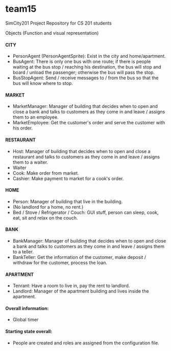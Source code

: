 team15
======

SimCity201 Project Repository for CS 201 students


Objects (Function and visual representation)
#### CITY
+ PersonAgent (PersonAgentSprite): Exist in the city and home/apartment.
+ BusAgent: There is only one bus with one route; if there is people waiting at the bus stop / reaching his destination, the bus will stop and board / unload the passenger; otherwise the bus will pass the stop.  
+ BusStopAgent: Send / receive messages to / from the bus so that the bus will know where to stop.

#### MARKET
+ MarketManager: Manager of building that decides when to open and close a bank and talks to customers as they come in and leave / assigns them to an employee.
+ MarketEmployee: Get the customer's order and serve the customer with his order.

#### RESTAURANT
+ Host: Manager of building that decides when to open and close a restaurant and talks to customers as they come in and leave / assigns them to a waiter.
+ Waiter
+ Cook: Make order from market.
+ Cashier: Make payment to market for a cook's order.

#### HOME
+ Person: Manager of building that live in the building.
+ (No landlord for a home, no rent.)
+ Bed / Stove / Refrigerator / Couch: GUI stuff, person can sleep, cook, eat, sit and relax on the couch.

#### BANK
+ BankManager: Manager of building that decides when to open and close a bank and talks to customers as they come in and leave / assigns them to a teller.
+ BankTeller: Get the information of the customer, make deposit / withdraw for the customer, process the loan.

#### APARTMENT
+ Tenrant: Have a room to live in, pay the rent to landlord.
+ Landlord: Manager of the apartment building and lives inside the apartment.

#### Overall information:
+ Global timer

#### Starting state overall:
+ People are created and roles are assigned from the configuration file.
